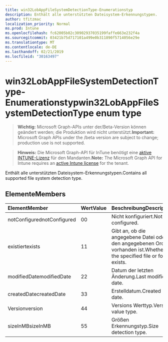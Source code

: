 ```yaml
---
title: win32LobAppFileSystemDetectionType-Enumerationstyp
description: Enthält alle unterstützten Dateisystem-Erkennungstypen.
author: tfitzmac
localization_priority: Normal
ms.prod: Intune
ms.openlocfilehash: fc62005b02c30902937035199faffe663e232f4a
ms.sourcegitcommit: 03421b75d717101a499e0b311890f5714056e29e
ms.translationtype: MT
ms.contentlocale: de-DE
ms.lasthandoff: 02/21/2019
ms.locfileid: "30163497"
---
```

# <a name="win32lobappfilesystemdetectiontype-enum-type"></a><span data-ttu-id="fa170-103">win32LobAppFileSystemDetectionType-Enumerationstyp</span><span class="sxs-lookup"><span data-stu-id="fa170-103">win32LobAppFileSystemDetectionType enum type</span></span>

> <span data-ttu-id="fa170-104">**Wichtig:** Microsoft Graph-APIs unter der/Beta-Version können geändert werden; die Produktion wird nicht unterstützt.</span><span class="sxs-lookup"><span data-stu-id="fa170-104">**Important:** Microsoft Graph APIs under the /beta version are subject to change; production use is not supported.</span></span>

> <span data-ttu-id="fa170-105">**Hinweis:** Die Microsoft Graph-API für InTune benötigt eine [aktive INTUNE-Lizenz](https://go.microsoft.com/fwlink/?linkid=839381) für den Mandanten.</span><span class="sxs-lookup"><span data-stu-id="fa170-105">**Note:** The Microsoft Graph API for Intune requires an [active Intune license](https://go.microsoft.com/fwlink/?linkid=839381) for the tenant.</span></span>

<span data-ttu-id="fa170-106">Enthält alle unterstützten Dateisystem-Erkennungstypen.</span><span class="sxs-lookup"><span data-stu-id="fa170-106">Contains all supported file system detection type.</span></span>

## <a name="members"></a><span data-ttu-id="fa170-107">Elemente</span><span class="sxs-lookup"><span data-stu-id="fa170-107">Members</span></span>
|<span data-ttu-id="fa170-108">Element</span><span class="sxs-lookup"><span data-stu-id="fa170-108">Member</span></span>|<span data-ttu-id="fa170-109">Wert</span><span class="sxs-lookup"><span data-stu-id="fa170-109">Value</span></span>|<span data-ttu-id="fa170-110">Beschreibung</span><span class="sxs-lookup"><span data-stu-id="fa170-110">Description</span></span>|
|:---|:---|:---|
|<span data-ttu-id="fa170-111">notConfigured</span><span class="sxs-lookup"><span data-stu-id="fa170-111">notConfigured</span></span>|<span data-ttu-id="fa170-112">0</span><span class="sxs-lookup"><span data-stu-id="fa170-112">0</span></span>|<span data-ttu-id="fa170-113">Nicht konfiguriert.</span><span class="sxs-lookup"><span data-stu-id="fa170-113">Not configured.</span></span>|
|<span data-ttu-id="fa170-114">existiert</span><span class="sxs-lookup"><span data-stu-id="fa170-114">exists</span></span>|<span data-ttu-id="fa170-115">1</span><span class="sxs-lookup"><span data-stu-id="fa170-115">1</span></span>|<span data-ttu-id="fa170-116">Gibt an, ob die angegebene Datei oder den angegebenen Ordner vorhanden ist.</span><span class="sxs-lookup"><span data-stu-id="fa170-116">Whether the specified file or folder exists.</span></span>|
|<span data-ttu-id="fa170-117">modifiedDate</span><span class="sxs-lookup"><span data-stu-id="fa170-117">modifiedDate</span></span>|<span data-ttu-id="fa170-118">2</span><span class="sxs-lookup"><span data-stu-id="fa170-118">2</span></span>|<span data-ttu-id="fa170-119">Datum der letzten Änderung.</span><span class="sxs-lookup"><span data-stu-id="fa170-119">Last modified date.</span></span>|
|<span data-ttu-id="fa170-120">createdDate</span><span class="sxs-lookup"><span data-stu-id="fa170-120">createdDate</span></span>|<span data-ttu-id="fa170-121">3</span><span class="sxs-lookup"><span data-stu-id="fa170-121">3</span></span>|<span data-ttu-id="fa170-122">Erstelldatum.</span><span class="sxs-lookup"><span data-stu-id="fa170-122">Created date.</span></span>|
|<span data-ttu-id="fa170-123">Version</span><span class="sxs-lookup"><span data-stu-id="fa170-123">version</span></span>|<span data-ttu-id="fa170-124">4</span><span class="sxs-lookup"><span data-stu-id="fa170-124">4</span></span>|<span data-ttu-id="fa170-125">Versions Werttyp.</span><span class="sxs-lookup"><span data-stu-id="fa170-125">Version value type.</span></span>|
|<span data-ttu-id="fa170-126">sizeInMB</span><span class="sxs-lookup"><span data-stu-id="fa170-126">sizeInMB</span></span>|<span data-ttu-id="fa170-127">5</span><span class="sxs-lookup"><span data-stu-id="fa170-127">5</span></span>|<span data-ttu-id="fa170-128">Größen Erkennungstyp.</span><span class="sxs-lookup"><span data-stu-id="fa170-128">Size detection type.</span></span>|




